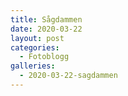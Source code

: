 ```yaml
---
title: Sågdammen
date: 2020-03-22
layout: post
categories:
  - Fotoblogg
galleries:
  - 2020-03-22-sagdammen
---
```

